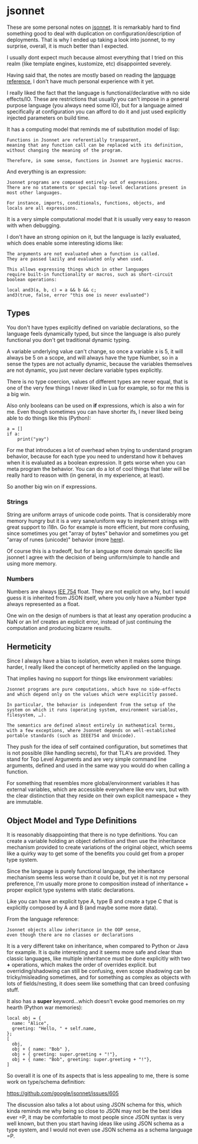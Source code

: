 # jsonnet

These are some personal notes on [jsonnet](https://jsonnet.org/).
It is remarkably hard to find something good to deal with
duplication on configuration/description of deployments.
That is why I ended up taking a look into jsonnet, to my
surprise, overall, it is much better than I expected.

I usually dont expect much because almost everything that I tried
on this realm (like template engines, kustomize, etc) disappointed
severely.

Having said that, the notes are mostly based on reading the
[language reference](https://jsonnet.org/ref/language.html), I don't
have much personal experience with it yet.

I really liked the fact that the language is functional/declarative
with no side effects/IO. These are restrictions that usually you can't impose
in a general purpose language (you always need some IO), but for a language
aimed specifically at configuration you can afford to do it
and just used explicitly injected parameters on build time.

It has a computing model that reminds me of substitution model of lisp:

```
Functions in Jsonnet are referentially transparent,
meaning that any function call can be replaced with its definition,
without changing the meaning of the program.

Therefore, in some sense, functions in Jsonnet are hygienic macros.
```

And everything is an expression:

```
Jsonnet programs are composed entirely out of expressions.
There are no statements or special top-level declarations present in
most other languages.

For instance, imports, conditionals, functions, objects, and
locals are all expressions.
```

It is a very simple computational model that it is usually very
easy to reason with when debugging.

I don't have an strong opinion on it, but the language is lazily evaluated,
which does enable some interesting idioms like:

```
The arguments are not evaluated when a function is called.
They are passed lazily and evaluated only when used.

This allows expressing things which in other languages
require built-in functionality or macros, such as short-circuit
boolean operations:

local and3(a, b, c) = a && b && c;
and3(true, false, error "this one is never evaluated")
```

## Types

You don't have types explicitly defined on variable declarations,
so the language feels dynamically typed, but since the language
is also purely functional you don't get traditional dynamic typing.

A variable underlying value can't change, so once a variable x is 5,
it will always be 5 on a scope, and will always have the type Number,
so in a sense the types are not actually dynamic, because the variables
themselves are not dynamic, you just never declare variable types
explicitly.

There is no type coercion, values of different types are never equal,
that is one of the very few things I never liked in Lua for example,
so for me this is a big win.

Also only booleans can be used on **if** expressions, which is also
a win for me. Even though sometimes you can have shorter ifs, I never
liked being able to do things like this (Python):

```
a = []
if a:
    print("yay")
```

For me that introduces a lot of overhead when trying to understand program
behavior, because for each type you need to understand how it behaves
when it is evaluated as a boolean expression. It gets worse when you can
meta program the behavior. You can do a lot of cool things that later
will be really hard to reason with (in general, in my experience, at least).

So another big win on if expressions.

### Strings

String are uniform arrays of unicode code points. That is considerably more
memory hungry but it is a very sane/uniform way to implement strings with
great support to i18n. Go for example is more efficient, but more confusing,
since sometimes you get "array of bytes" behavior and sometimes you get
"array of runes (unicode)" behavior (more [here](https://github.com/katcipis/sophia/blob/master/notes/go.md#strings)).

Of course this is a tradeoff, but for a language more domain specific like
jsonnet I agree with the decision of being uniform/simple to handle and using
more memory.

### Numbers

Numbers are always [IEE 754](https://en.wikipedia.org/wiki/IEEE_754) float.
They are not explicit on why, but I would guess it is inherited from JSON
itself, where you only have a Number type always represented as a float.

One win on the design of numbers is that at least any operation producinc a NaN
or an Inf creates an explicit error, instead of just continuing the 
computation and producing bizarre results.

## Hermeticity

Since I always have a bias to isolation, even when it makes some things harder,
I really liked the concept of hermeticity applied on the language.

That implies having no support for things like environment variables:

```
Jsonnet programs are pure computations, which have no side-effects
and which depend only on the values which were explicitly passed.

In particular, the behavior is independent from the setup of the
system on which it runs (operating system, environment variables,
filesystem, …).

The semantics are defined almost entirely in mathematical terms,
with a few exceptions, where Jsonnet depends on well-established
portable standards (such as IEEE754 and Unicode).
```

They push for the idea of self contained configuration, but sometimes that
is not possible (like handling secrets), for that TLA's are provided.
They stand for Top Level Arguments and are very simple command line 
arguments, defined and used in the same way you would do when
calling a function.

For something that resembles more global/environment variables it has
external variables, which are accessible everywhere like env vars,
but with the clear distinction that they reside on their own explicit
namespace + they are immutable.

## Object Model and Type Definitions

It is reasonably disappointing that there is no type definitions.
You can create a variable holding an object definition and then
use the inheritance mechanism provided to create variations of
the original object, which seems like a quirky way to get some
of the benefits you could get from a proper type system.

Since the language is purely functional language, the inheritance
mechanism seems less worse than it could be, but yet it is
not my personal preference, I'm usually more prone to
composition instead of inheritance + proper explicit
type systems with static declarations.

Like you can have an explicit type A, type B and create a
type C that is explicitly composed by A and B (and maybe
some more data).

From the language reference:

```
Jsonnet objects allow inheritance in the OOP sense,
even though there are no classes or declarations
```

It is a very different take on inheritance, when compared to Python or
Java for example. It is quite interesting and it seems more safe
and clear than classic languages, like multiple inheritance
must be done explicitly with two **+** operations, which makes
the order of overrides explicit. but overriding/shadowing can still be
confusing, even scope shadowing can be tricky/misleading sometimes, 
and for something as complex as objects with lots of fields/nesting,
it does seem like something that can breed confusing stuff.

It also has a **super** keyword...which doesn't evoke good memories
on my hearth (Python war memories):

```
local obj = {
  name: "Alice",
  greeting: "Hello, " + self.name,
};
[
  obj,
  obj + { name: "Bob" },
  obj + { greeting: super.greeting + "!"},
  obj + { name: "Bob", greeting: super.greeting + "!"},
]
```

So overall it is one of its aspects that is less appealing
to me, there is some work on type/schema definition:

https://github.com/google/jsonnet/issues/605

The discussion also talks a lot about using JSON schema for
this, which kinda reminds me why being so close to JSON may not
be the best idea ever =P, it may be comfortable to most people
since JSON syntax is very well known, but then you start having
ideas like using JSON schema as a type system, and I would not even
use JSON schema as a schema language =P.

